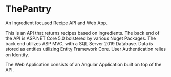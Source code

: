 # ThePantry
An Ingredient focused Recipe API and Web App.

This is an API that returns recipes based on ingredients. The back end of the API is ASP.NET Core 5.0 bolstered by various Nuget Packages. The back end utilizes ASP MVC, with a SQL Server 2019 Database. Data is stored as entities utilizing Entity Framework Core. User Authentication relies on Identity.

The Web Application consists of an Angular Application built on top of the API.
